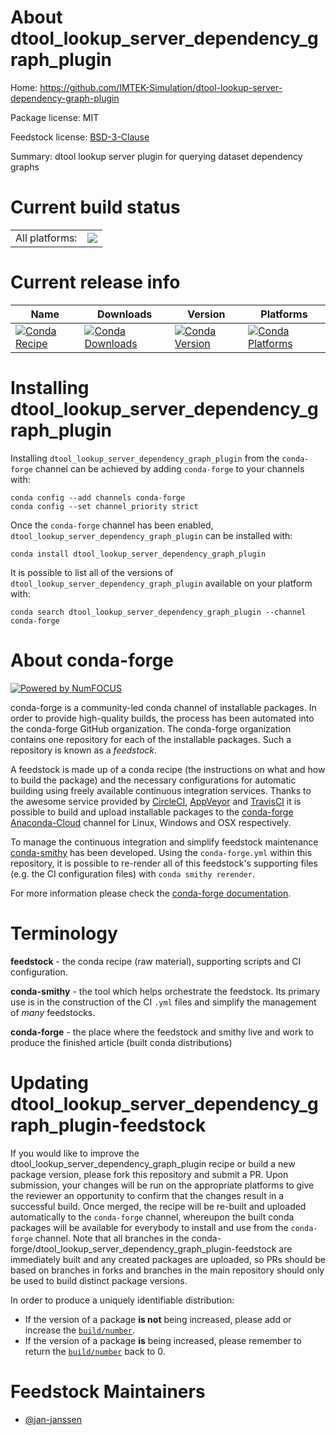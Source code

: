 About dtool_lookup_server_dependency_graph_plugin
=================================================

Home: https://github.com/IMTEK-Simulation/dtool-lookup-server-dependency-graph-plugin

Package license: MIT

Feedstock license: [BSD-3-Clause](https://github.com/conda-forge/dtool_lookup_server_dependency_graph_plugin-feedstock/blob/master/LICENSE.txt)

Summary: dtool lookup server plugin for querying dataset dependency graphs

Current build status
====================


<table><tr><td>All platforms:</td>
    <td>
      <a href="https://dev.azure.com/conda-forge/feedstock-builds/_build/latest?definitionId=13792&branchName=master">
        <img src="https://dev.azure.com/conda-forge/feedstock-builds/_apis/build/status/dtool_lookup_server_dependency_graph_plugin-feedstock?branchName=master">
      </a>
    </td>
  </tr>
</table>

Current release info
====================

| Name | Downloads | Version | Platforms |
| --- | --- | --- | --- |
| [![Conda Recipe](https://img.shields.io/badge/recipe-dtool_lookup_server_dependency_graph_plugin-green.svg)](https://anaconda.org/conda-forge/dtool_lookup_server_dependency_graph_plugin) | [![Conda Downloads](https://img.shields.io/conda/dn/conda-forge/dtool_lookup_server_dependency_graph_plugin.svg)](https://anaconda.org/conda-forge/dtool_lookup_server_dependency_graph_plugin) | [![Conda Version](https://img.shields.io/conda/vn/conda-forge/dtool_lookup_server_dependency_graph_plugin.svg)](https://anaconda.org/conda-forge/dtool_lookup_server_dependency_graph_plugin) | [![Conda Platforms](https://img.shields.io/conda/pn/conda-forge/dtool_lookup_server_dependency_graph_plugin.svg)](https://anaconda.org/conda-forge/dtool_lookup_server_dependency_graph_plugin) |

Installing dtool_lookup_server_dependency_graph_plugin
======================================================

Installing `dtool_lookup_server_dependency_graph_plugin` from the `conda-forge` channel can be achieved by adding `conda-forge` to your channels with:

```
conda config --add channels conda-forge
conda config --set channel_priority strict
```

Once the `conda-forge` channel has been enabled, `dtool_lookup_server_dependency_graph_plugin` can be installed with:

```
conda install dtool_lookup_server_dependency_graph_plugin
```

It is possible to list all of the versions of `dtool_lookup_server_dependency_graph_plugin` available on your platform with:

```
conda search dtool_lookup_server_dependency_graph_plugin --channel conda-forge
```


About conda-forge
=================

[![Powered by NumFOCUS](https://img.shields.io/badge/powered%20by-NumFOCUS-orange.svg?style=flat&colorA=E1523D&colorB=007D8A)](http://numfocus.org)

conda-forge is a community-led conda channel of installable packages.
In order to provide high-quality builds, the process has been automated into the
conda-forge GitHub organization. The conda-forge organization contains one repository
for each of the installable packages. Such a repository is known as a *feedstock*.

A feedstock is made up of a conda recipe (the instructions on what and how to build
the package) and the necessary configurations for automatic building using freely
available continuous integration services. Thanks to the awesome service provided by
[CircleCI](https://circleci.com/), [AppVeyor](https://www.appveyor.com/)
and [TravisCI](https://travis-ci.com/) it is possible to build and upload installable
packages to the [conda-forge](https://anaconda.org/conda-forge)
[Anaconda-Cloud](https://anaconda.org/) channel for Linux, Windows and OSX respectively.

To manage the continuous integration and simplify feedstock maintenance
[conda-smithy](https://github.com/conda-forge/conda-smithy) has been developed.
Using the ``conda-forge.yml`` within this repository, it is possible to re-render all of
this feedstock's supporting files (e.g. the CI configuration files) with ``conda smithy rerender``.

For more information please check the [conda-forge documentation](https://conda-forge.org/docs/).

Terminology
===========

**feedstock** - the conda recipe (raw material), supporting scripts and CI configuration.

**conda-smithy** - the tool which helps orchestrate the feedstock.
                   Its primary use is in the construction of the CI ``.yml`` files
                   and simplify the management of *many* feedstocks.

**conda-forge** - the place where the feedstock and smithy live and work to
                  produce the finished article (built conda distributions)


Updating dtool_lookup_server_dependency_graph_plugin-feedstock
==============================================================

If you would like to improve the dtool_lookup_server_dependency_graph_plugin recipe or build a new
package version, please fork this repository and submit a PR. Upon submission,
your changes will be run on the appropriate platforms to give the reviewer an
opportunity to confirm that the changes result in a successful build. Once
merged, the recipe will be re-built and uploaded automatically to the
`conda-forge` channel, whereupon the built conda packages will be available for
everybody to install and use from the `conda-forge` channel.
Note that all branches in the conda-forge/dtool_lookup_server_dependency_graph_plugin-feedstock are
immediately built and any created packages are uploaded, so PRs should be based
on branches in forks and branches in the main repository should only be used to
build distinct package versions.

In order to produce a uniquely identifiable distribution:
 * If the version of a package **is not** being increased, please add or increase
   the [``build/number``](https://docs.conda.io/projects/conda-build/en/latest/resources/define-metadata.html#build-number-and-string).
 * If the version of a package **is** being increased, please remember to return
   the [``build/number``](https://docs.conda.io/projects/conda-build/en/latest/resources/define-metadata.html#build-number-and-string)
   back to 0.

Feedstock Maintainers
=====================

* [@jan-janssen](https://github.com/jan-janssen/)

